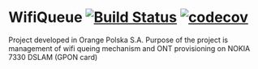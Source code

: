 # WifiQueue [![Build Status](https://travis-ci.org/earion/WifiQueue.svg?branch=master)](https://travis-ci.org/earion/WifiQueue) [![codecov](https://codecov.io/gh/earion/WifiQueue/branch/master/graph/badge.svg)](https://codecov.io/gh/earion/WifiQueue)

Project developed in Orange Polska S.A.
Purpose of the project is management of wifi queing mechanism and ONT provisioning on NOKIA 7330 DSLAM (GPON card)

